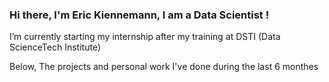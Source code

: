 ### Hi there, I'm Eric Kiennemann, I am a Data Scientist !

I’m currently starting my internship after my training at DSTI (Data ScienceTech Institute)

Below, The projects and personal work I've done during the last 6 monthes
